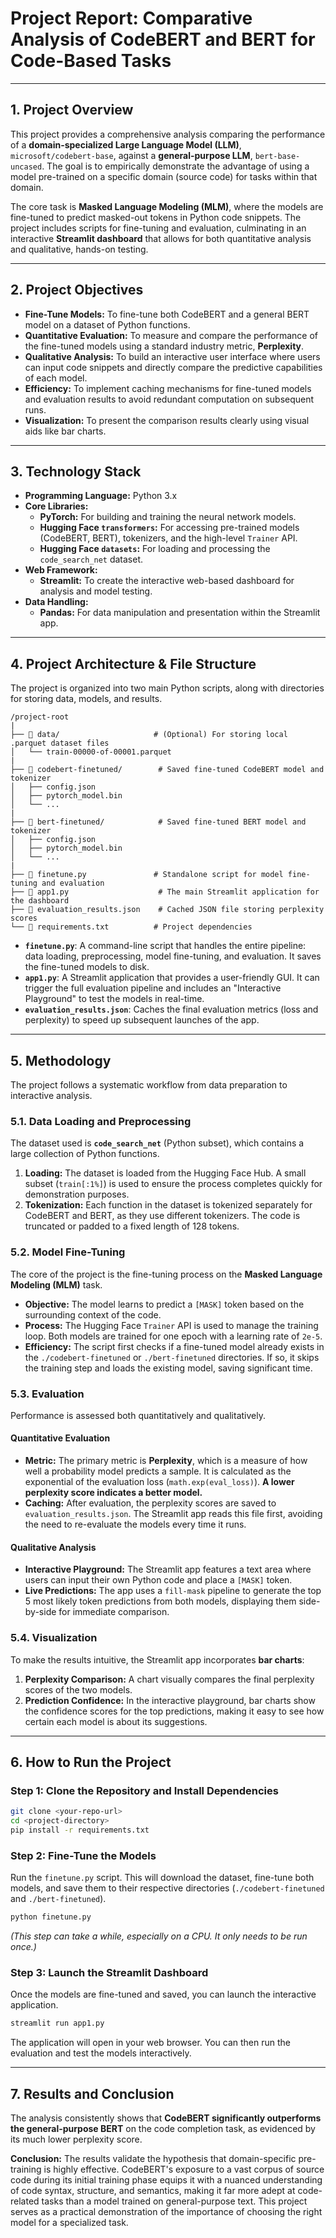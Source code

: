 # Project Report: Comparative Analysis of CodeBERT and BERT for Code-Based Tasks

---

## 1. Project Overview

This project provides a comprehensive analysis comparing the performance of a **domain-specialized Large Language Model (LLM)**, `microsoft/codebert-base`, against a **general-purpose LLM**, `bert-base-uncased`. The goal is to empirically demonstrate the advantage of using a model pre-trained on a specific domain (source code) for tasks within that domain.

The core task is **Masked Language Modeling (MLM)**, where the models are fine-tuned to predict masked-out tokens in Python code snippets. The project includes scripts for fine-tuning and evaluation, culminating in an interactive **Streamlit dashboard** that allows for both quantitative analysis and qualitative, hands-on testing.

---

## 2. Project Objectives

* **Fine-Tune Models:** To fine-tune both CodeBERT and a general BERT model on a dataset of Python functions.
* **Quantitative Evaluation:** To measure and compare the performance of the fine-tuned models using a standard industry metric, **Perplexity**.
* **Qualitative Analysis:** To build an interactive user interface where users can input code snippets and directly compare the predictive capabilities of each model.
* **Efficiency:** To implement caching mechanisms for fine-tuned models and evaluation results to avoid redundant computation on subsequent runs.
* **Visualization:** To present the comparison results clearly using visual aids like bar charts.

---

## 3. Technology Stack

* **Programming Language:** Python 3.x
* **Core Libraries:**
    * **PyTorch:** For building and training the neural network models.
    * **Hugging Face `transformers`:** For accessing pre-trained models (CodeBERT, BERT), tokenizers, and the high-level `Trainer` API.
    * **Hugging Face `datasets`:** For loading and processing the `code_search_net` dataset.
* **Web Framework:**
    * **Streamlit:** To create the interactive web-based dashboard for analysis and model testing.
* **Data Handling:**
    * **Pandas:** For data manipulation and presentation within the Streamlit app.

---

## 4. Project Architecture & File Structure

The project is organized into two main Python scripts, along with directories for storing data, models, and results.

```
/project-root
|
├── 📂 data/                     # (Optional) For storing local .parquet dataset files
│   └── train-00000-of-00001.parquet
|
├── 📂 codebert-finetuned/        # Saved fine-tuned CodeBERT model and tokenizer
│   ├── config.json
│   ├── pytorch_model.bin
│   └── ...
|
├── 📂 bert-finetuned/            # Saved fine-tuned BERT model and tokenizer
│   ├── config.json
│   ├── pytorch_model.bin
│   └── ...
|
├── 📜 finetune.py               # Standalone script for model fine-tuning and evaluation
├── 📜 app1.py                    # The main Streamlit application for the dashboard
├── 📜 evaluation_results.json    # Cached JSON file storing perplexity scores
└── 📜 requirements.txt          # Project dependencies
```

* **`finetune.py`**: A command-line script that handles the entire pipeline: data loading, preprocessing, model fine-tuning, and evaluation. It saves the fine-tuned models to disk.
* **`app1.py`**: A Streamlit application that provides a user-friendly GUI. It can trigger the full evaluation pipeline and includes an "Interactive Playground" to test the models in real-time.
* **`evaluation_results.json`**: Caches the final evaluation metrics (loss and perplexity) to speed up subsequent launches of the app.

---

## 5. Methodology

The project follows a systematic workflow from data preparation to interactive analysis.

### 5.1. Data Loading and Preprocessing
The dataset used is **`code_search_net`** (Python subset), which contains a large collection of Python functions.
1.  **Loading:** The dataset is loaded from the Hugging Face Hub. A small subset (`train[:1%]`) is used to ensure the process completes quickly for demonstration purposes.
2.  **Tokenization:** Each function in the dataset is tokenized separately for CodeBERT and BERT, as they use different tokenizers. The code is truncated or padded to a fixed length of 128 tokens.

### 5.2. Model Fine-Tuning
The core of the project is the fine-tuning process on the **Masked Language Modeling (MLM)** task.
* **Objective:** The model learns to predict a `[MASK]` token based on the surrounding context of the code.
* **Process:** The Hugging Face `Trainer` API is used to manage the training loop. Both models are trained for one epoch with a learning rate of `2e-5`.
* **Efficiency:** The script first checks if a fine-tuned model already exists in the `./codebert-finetuned` or `./bert-finetuned` directories. If so, it skips the training step and loads the existing model, saving significant time.

### 5.3. Evaluation

Performance is assessed both quantitatively and qualitatively.

#### Quantitative Evaluation
* **Metric:** The primary metric is **Perplexity**, which is a measure of how well a probability model predicts a sample. It is calculated as the exponential of the evaluation loss (`math.exp(eval_loss)`). **A lower perplexity score indicates a better model.**
* **Caching:** After evaluation, the perplexity scores are saved to `evaluation_results.json`. The Streamlit app reads this file first, avoiding the need to re-evaluate the models every time it runs.

#### Qualitative Analysis
* **Interactive Playground:** The Streamlit app features a text area where users can input their own Python code and place a `[MASK]` token.
* **Live Predictions:** The app uses a `fill-mask` pipeline to generate the top 5 most likely token predictions from both models, displaying them side-by-side for immediate comparison.

### 5.4. Visualization

To make the results intuitive, the Streamlit app incorporates **bar charts**:
1.  **Perplexity Comparison:** A chart visually compares the final perplexity scores of the two models.
2.  **Prediction Confidence:** In the interactive playground, bar charts show the confidence scores for the top predictions, making it easy to see how certain each model is about its suggestions.

---

## 6. How to Run the Project

### Step 1: Clone the Repository and Install Dependencies
```bash
git clone <your-repo-url>
cd <project-directory>
pip install -r requirements.txt
```

### Step 2: Fine-Tune the Models
Run the `finetune.py` script. This will download the dataset, fine-tune both models, and save them to their respective directories (`./codebert-finetuned` and `./bert-finetuned`).

```bash
python finetune.py
```
*(This step can take a while, especially on a CPU. It only needs to be run once.)*

### Step 3: Launch the Streamlit Dashboard
Once the models are fine-tuned and saved, you can launch the interactive application.

```bash
streamlit run app1.py
```
The application will open in your web browser. You can then run the evaluation and test the models interactively.

---

## 7. Results and Conclusion

The analysis consistently shows that **CodeBERT significantly outperforms the general-purpose BERT** on the code completion task, as evidenced by its much lower perplexity score.

**Conclusion:** The results validate the hypothesis that domain-specific pre-training is highly effective. CodeBERT's exposure to a vast corpus of source code during its initial training phase equips it with a nuanced understanding of code syntax, structure, and semantics, making it far more adept at code-related tasks than a model trained on general-purpose text. This project serves as a practical demonstration of the importance of choosing the right model for a specialized task.

